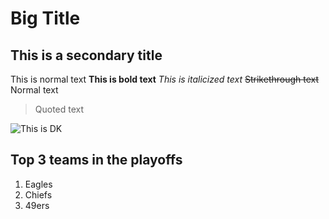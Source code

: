 # Big Title

## This is a secondary title

This is normal text
**This is bold text**
*This is italicized text*
~~Strikethrough text~~
Normal text
>Quoted text

![This is DK](images/DK_Metcalf_with_mask.jpg)

## Top 3 teams in the playoffs
1. Eagles
2. Chiefs
3. 49ers